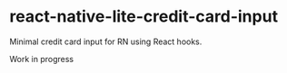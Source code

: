 # react-native-lite-credit-card-input
Minimal credit card input for RN using React hooks.

Work in progress
